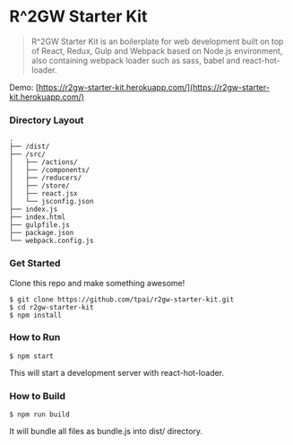 # R^2GW Starter Kit

> R^2GW Starter Kit is an boilerplate for web development built on top of React, Redux, Gulp and Webpack based on Node.js environment, also containing webpack loader such as sass, babel and react-hot-loader.

Demo: [https://r2gw-starter-kit.herokuapp.com/](https://r2gw-starter-kit.herokuapp.com/)

### Directory Layout

```
.
├── /dist/
├── /src/
│   ├── /actions/
│   ├── /components/
│   ├── /reducers/
│   ├── /store/
│   ├── react.jsx  
│   └── jsconfig.json
├── index.js
├── index.html
├── gulpfile.js
├── package.json
└── webpack.config.js
```

### Get Started

Clone this repo and make something awesome!

```
$ git clone https://github.com/tpai/r2gw-starter-kit.git
$ cd r2gw-starter-kit
$ npm install
```

### How to Run

```
$ npm start
```

This will start a development server with react-hot-loader.

### How to Build

```
$ npm run build
```

It will bundle all files as bundle.js into dist/ directory.